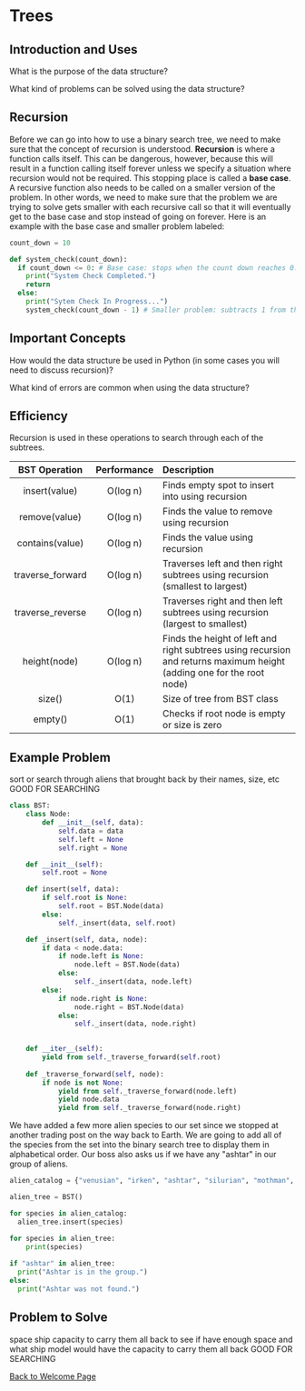 # Trees

## Introduction and Uses

What is the purpose of the data structure?

What kind of problems can be solved using the data structure?

## Recursion

Before we can go into how to use a binary search tree, we need to make sure that the concept of recursion is understood. **Recursion** is where a function calls itself. This can be dangerous, however, because this will result in a function calling itself forever unless we specify a situation where recursion would not be required. This stopping place is called a **base case**. A recursive function also needs to be called on a smaller version of the problem. In other words, we need to make sure that the problem we are trying to solve gets smaller with each recursive call so that it will eventually get to the base case and stop instead of going on forever. Here is an example with the base case and smaller problem labeled:

```python
count_down = 10

def system_check(count_down):
  if count_down <= 0: # Base case: stops when the count down reaches 0.
    print("System Check Completed.")
    return
  else:
    print("Sytem Check In Progress...")
    system_check(count_down - 1) # Smaller problem: subtracts 1 from the count down with each call.
```

## Important Concepts

How would the data structure be used in Python (in some cases you will need to discuss recursion)?

What kind of errors are common when using the data structure?

## Efficiency

Recursion is used in these operations to search through each of the subtrees.

| BST Operation | Performance | Description |
| :---: | :---: | :--- |
| insert(value) | O(log n) | Finds empty spot to insert into using recursion |
| remove(value) | O(log n) | Finds the value to remove using recursion |
| contains(value) | O(log n) | Finds the value using recursion |
| traverse_forward | O(log n) | Traverses left and then right subtrees using recursion (smallest to largest) |
| traverse_reverse | O(log n) | Traverses right and then left subtrees using recursion (largest to smallest) |
| height(node) | O(log n) | Finds the height of left and right subtrees using recursion and returns maximum height (adding one for the root node) |
| size() | O(1) | Size of tree from BST class |
| empty() | O(1) | Checks if root node is empty or size is zero |

## Example Problem

sort or search through aliens that brought back by their names, size, etc GOOD FOR SEARCHING

```python
class BST:
    class Node:
        def __init__(self, data):       
            self.data = data
            self.left = None
            self.right = None

    def __init__(self):
        self.root = None

    def insert(self, data):
        if self.root is None:
            self.root = BST.Node(data)
        else:
            self._insert(data, self.root)

    def _insert(self, data, node):
        if data < node.data:
            if node.left is None:
                node.left = BST.Node(data)
            else:
                self._insert(data, node.left)
        else:
            if node.right is None:
                node.right = BST.Node(data)
            else:
                self._insert(data, node.right)

         
    def __iter__(self):
        yield from self._traverse_forward(self.root)
        
    def _traverse_forward(self, node):
        if node is not None:
            yield from self._traverse_forward(node.left)
            yield node.data
            yield from self._traverse_forward(node.right)
```

We have added a few more alien species to our set since we stopped at another trading post on the way back to Earth. We are going to add all of the species from the set into the binary search tree to display them in alphabetical order. Our boss also asks us if we have any "ashtar" in our group of aliens. 

```python
alien_catalog = {"venusian", "irken", "ashtar", "silurian", "mothman", "sleestak", "grey", "saiyan", "nam", "plejaren", "martian"}

alien_tree = BST()

for species in alien_catalog:
  alien_tree.insert(species)

for species in alien_tree:
    print(species)
    
if "ashtar" in alien_tree:
  print("Ashtar is in the group.")
else:
  print("Ashtar was not found.")
```

## Problem to Solve

space ship capacity to carry them all back to see if have enough space and what ship model would have the capacity to carry them all back GOOD FOR SEARCHING

[Back to Welcome Page](https://github.com/katereclark/data_structures_tutorial/blob/main/0-welcome.md)
